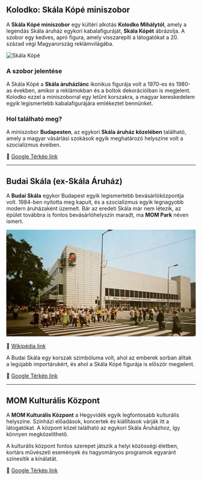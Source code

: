 ## Kolodko: Skála Kópé miniszobor  

A **Skála Kópé miniszobor** egy kültéri alkotás **Kolodko Mihálytól**, amely a legendás Skála áruház egykori kabalafiguráját, **Skála Kópét** ábrázolja. A szobor egy kedves, apró figura, amely visszarepíti a látogatókat a 20. század végi Magyarország reklámvilágába.  

![Skála Kópé](/kope3.jpg)  

### A szobor jelentése  
A Skála Kópé a **Skála áruházlánc** ikonikus figurája volt a 1970-es és 1980-as években, amikor a reklámokban és a boltok dekorációiban is megjelent. Kolodko ezzel a miniszoborral egy letűnt korszakra, a magyar kereskedelem egyik legismertebb kabalafigurájára emlékeztet bennünket.  

### Hol található meg?  
A miniszobor **Budapesten**, az egykori **Skála áruház közelében** található, amely a magyar vásárlási szokások egyik meghatározó helyszíne volt a szocializmus éveiben.  

🔗 [Google Térkép link](https://maps.app.goo.gl/Rw34JMFGxTXWMTB5A)  

---

## Budai Skála (ex-Skála Áruház)  

A **Budai Skála** egykor Budapest egyik legismertebb bevásárlóközpontja volt. 1984-ben nyitotta meg kapuit, és a szocializmus egyik legnagyobb modern áruházaként üzemelt. Bár az eredeti Skála már nem létezik, az épület továbbra is fontos bevásárlóhelyszín maradt, ma **MOM Park** néven ismert.  

![Budai Skála](/kepek/buda.jpg)

🔗 [Wikipédia link](https://hu.wikipedia.org/wiki/Skála_Áruház)  

A Budai Skála egy korszak szimbóluma volt, ahol az emberek sorban álltak a legújabb importárukért, és ahol a Skála Kópé figurája is először megjelent.  

🔗 [Google Térkép link](https://maps.app.goo.gl/Q1LxMB9qWar9DVh46)  

---

## MOM Kulturális Központ  

A **MOM Kulturális Központ** a Hegyvidék egyik legfontosabb kulturális helyszíne. Színházi előadások, koncertek és kiállítások várják itt a látogatókat. A központ közel található az egykori Skála Áruházhoz, így könnyen megközelíthető.  

A kulturális központ fontos szerepet játszik a helyi közösségi életben, kortárs művészeti események és hagyományos programok egyaránt színesítik a kínálatát.  

🔗 [Google Térkép link](https://maps.app.goo.gl/Rw34JMFGxTXWMTB5A)  

